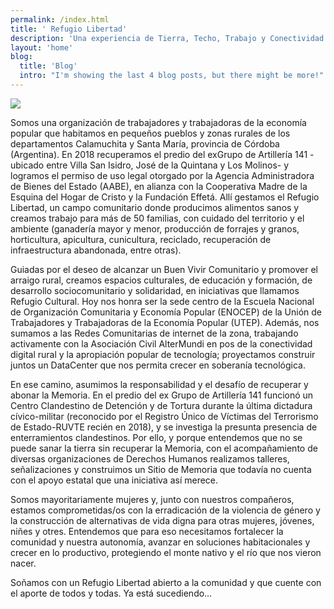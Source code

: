 ```yaml
---
permalink: /index.html
title: ' Refugio Libertad'
description: 'Una experiencia de Tierra, Techo, Trabajo y Conectividad.'
layout: 'home'
blog:
  title: 'Blog'
  intro: "I'm showing the last 4 blog posts, but there might be more!"
---
```


![](https://i.imgur.com/NzIh12v.jpg)

Somos una organización de trabajadores y trabajadoras de la economía popular que habitamos en pequeños pueblos y zonas rurales de los departamentos Calamuchita y Santa María, provincia de Córdoba (Argentina). En 2018 recuperamos el predio del exGrupo de Artillería 141 -ubicado entre Villa San Isidro, José de la Quintana y Los Molinos- y logramos el permiso de uso legal otorgado por la Agencia Administradora de Bienes del Estado (AABE), en alianza con la Cooperativa Madre de la Esquina del Hogar de Cristo y la Fundación Effetá. Allí gestamos el Refugio Libertad, un campo comunitario donde producimos alimentos sanos y creamos trabajo para más de 50 familias, con cuidado del territorio y el ambiente (ganadería mayor y menor, producción de forrajes y granos, horticultura, apicultura, cunicultura, reciclado, recuperación de infraestructura abandonada, entre otras).

Guiadas por el deseo de alcanzar un Buen Vivir Comunitario y promover el arraigo rural, creamos espacios culturales, de educación y formación, de desarrollo sociocomunitario y solidaridad, en iniciativas que llamamos Refugio Cultural. Hoy nos honra ser la sede centro de la Escuela Nacional de Organización Comunitaria y Economía Popular (ENOCEP) de la Unión de Trabajadores y Trabajadoras de la Economía Popular (UTEP). Además, nos sumamos a las Redes Comunitarias de internet de la zona, trabajando activamente con la Asociación Civil AlterMundi en pos de la conectividad digital rural y la apropiación popular de tecnología; proyectamos construir juntos un DataCenter que nos permita crecer en soberanía tecnológica.

En ese camino, asumimos la responsabilidad y el desafío de recuperar y abonar la Memoria. En el predio del ex Grupo de Artillería 141 funcionó un Centro Clandestino de Detención y de Tortura durante la última dictadura cívico-militar (reconocido por el Registro Único de Víctimas del Terrorismo de Estado-RUVTE recién en 2018), y se investiga la presunta presencia de enterramientos clandestinos. Por ello, y porque entendemos que no se puede sanar la tierra sin recuperar la Memoria, con el acompañamiento de diversas organizaciones de Derechos Humanos realizamos talleres, señalizaciones y construimos un Sitio de Memoria que todavía no cuenta con el apoyo estatal que una iniciativa así merece.

Somos mayoritariamente mujeres y, junto con nuestros compañeros, estamos comprometidas/os con la erradicación de la violencia de género y la construcción de alternativas de vida digna para otras mujeres, jóvenes, niñes y otres. Entendemos que para eso necesitamos fortalecer la comunidad y nuestra autonomía, avanzar en soluciones habitacionales y crecer en lo productivo, protegiendo el monte nativo y el río que nos vieron nacer.

Soñamos con un Refugio Libertad abierto a la comunidad y que cuente con el aporte de todos y todas. Ya está sucediendo…

